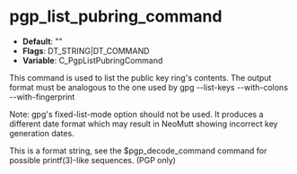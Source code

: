 # pgp_list_pubring_command

- **Default**: ""
- **Flags**: DT_STRING|DT_COMMAND
- **Variable**: C_PgpListPubringCommand

This command is used to list the public key ring's contents.  The
output format must be analogous to the one used by
gpg --list-keys --with-colons --with-fingerprint

Note: gpg's fixed-list-mode option should not be used.  It
produces a different date format which may result in NeoMutt showing
incorrect key generation dates.

This is a format string, see the $pgp_decode_command command for
possible printf(3)-like sequences.
(PGP only)
